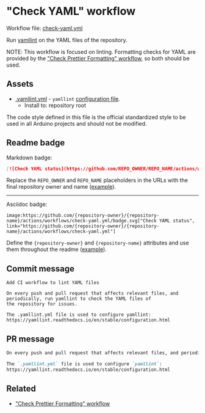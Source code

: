 # "Check YAML" workflow

Workflow file: [check-yaml.yml](check-yaml.yml)

Run [yamllint](https://github.com/adrienverge/yamllint) on the YAML files of the repository.

NOTE: This workflow is focused on linting. Formatting checks for YAML are provided by the ["Check Prettier Formatting" workflow](check-prettier-formatting.md), so both should be used.

## Assets

- [.yamllint.yml](https://github.com/arduino/tooling-project-assets/blob/main/workflow-templates/assets/check-yaml/.yamllint.yml) - `yamllint` [configuration file](https://yamllint.readthedocs.io/en/stable/configuration.html).
  - Install to: repository root

The code style defined in this file is the official standardized style to be used in all Arduino projects and should not be modified.

## Readme badge

Markdown badge:

```markdown
[![Check YAML status](https://github.com/REPO_OWNER/REPO_NAME/actions/workflows/check-yaml.yml/badge.svg)](https://github.com/REPO_OWNER/REPO_NAME/actions/workflows/check-yaml.yml)
```

Replace the `REPO_OWNER` and `REPO_NAME` placeholders in the URLs with the final repository owner and name ([example](https://raw.githubusercontent.com/arduino-libraries/ArduinoIoTCloud/master/README.md)).

---

Asciidoc badge:

```adoc
image:https://github.com/{repository-owner}/{repository-name}/actions/workflows/check-yaml.yml/badge.svg["Check YAML status", link="https://github.com/{repository-owner}/{repository-name}/actions/workflows/check-yaml.yml"]
```

Define the `{repository-owner}` and `{repository-name}` attributes and use them throughout the readme ([example](https://raw.githubusercontent.com/arduino-libraries/WiFiNINA/master/README.adoc)).

## Commit message

```
Add CI workflow to lint YAML files

On every push and pull request that affects relevant files, and periodically, run yamllint to check the YAML files of
the repository for issues.

The .yamllint.yml file is used to configure yamllint:
https://yamllint.readthedocs.io/en/stable/configuration.html
```

## PR message

```markdown
On every push and pull request that affects relevant files, and periodically, run [`yamllint`](https://github.com/adrienverge/yamllint) to check the YAML files of the repository for issues.

The `.yamllint.yml` file is used to configure `yamllint`:
https://yamllint.readthedocs.io/en/stable/configuration.html
```

## Related

- ["Check Prettier Formatting" workflow](check-prettier-formatting.md)
